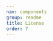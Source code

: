```yaml
---
nav: components
group: readme
title: License
order: 7
---
```


<code src="./index.tsx" inline></code>

